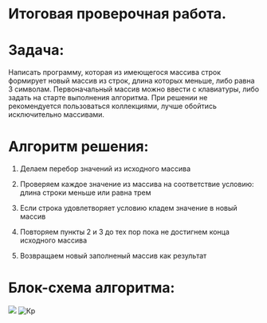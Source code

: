 # Итоговая проверочная работа.
# Задача:
Написать программу, которая из имеющегося массива строк формирует новый массив из строк, длина которых меньше, либо равна 3 символам. Первоначальный массив можно ввести с клавиатуры, либо задать на старте выполнения алгоритма. При решении не рекомендуется пользоваться коллекциями, лучше обойтись исключительно массивами.

# Алгоритм решения:

1. Делаем перебор значений из исходного массива

2. Проверяем каждое значение из массива на соответствие условию: длина строки меньше или равна трем

3. Если строка удовлетворяет условию кладем значение в новый массив

4. Повторяем пункты 2 и 3 до тех пор пока не достигнем конца исходного массива

5. Возвращаем новый заполненый массив как результат

# Блок-схема алгоритма:
![ ](Кр.jpg) 
![Кр](https://user-images.githubusercontent.com/119442549/211343008-774777c5-5c6b-407c-a01c-0241afe2d4c2.jpg)
